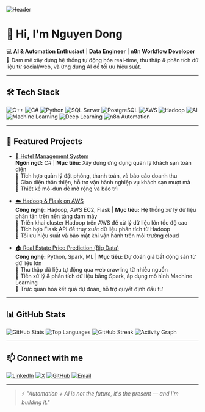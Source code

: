 <!-- Banner -->
![Header](https://i.imgur.com/Z5mTkvG.png) <!-- Thay link ảnh banner của bạn -->

# 👋 Hi, I'm Nguyen Dong

💻 **AI & Automation Enthusiast** | **Data Engineer** | **n8n Workflow Developer**  
🚀 Đam mê xây dựng hệ thống tự động hóa real-time, thu thập & phân tích dữ liệu từ social/web, và ứng dụng AI để tối ưu hiệu suất.

---

## 🛠 Tech Stack

![C++](https://img.shields.io/badge/C++-00599C?logo=cplusplus&logoColor=white)
![C#](https://img.shields.io/badge/C%23-239120?logo=c-sharp&logoColor=white)
![Python](https://img.shields.io/badge/Python-3776AB?logo=python&logoColor=white)
![SQL Server](https://img.shields.io/badge/SQL%20Server-CC2927?logo=microsoft-sql-server&logoColor=white)
![PostgreSQL](https://img.shields.io/badge/PostgreSQL-336791?logo=postgresql&logoColor=white)
![AWS](https://img.shields.io/badge/AWS-232F3E?logo=amazon-aws&logoColor=white)
![Hadoop](https://img.shields.io/badge/Hadoop-66CCFF?logo=apache-hadoop&logoColor=black)
![AI](https://img.shields.io/badge/Artificial%20Intelligence-FF6F00?logo=openai&logoColor=white)
![Machine Learning](https://img.shields.io/badge/Machine%20Learning-102230?logo=tensorflow&logoColor=orange)
![Deep Learning](https://img.shields.io/badge/Deep%20Learning-0A192F?logo=pytorch&logoColor=EE4C2C)
![n8n Automation](https://img.shields.io/badge/n8n%20Automation-A020F0?logo=n8n&logoColor=white)

---

## 🌟 Featured Projects

- [🏨 Hotel Management System](https://github.com/ngodongnguyen/Hotel_Management_System)  
  **Ngôn ngữ:** C# | **Mục tiêu:** Xây dựng ứng dụng quản lý khách sạn toàn diện  
  🔹 Tích hợp quản lý đặt phòng, thanh toán, và báo cáo doanh thu  
  🔹 Giao diện thân thiện, hỗ trợ vận hành nghiệp vụ khách sạn mượt mà  
  🔹 Thiết kế mô-đun dễ mở rộng và bảo trì

- [☁️ Hadoop & Flask on AWS](https://github.com/ngodongnguyen/Hadoop-and-Flask-on-AWS)  
  **Công nghệ:** Hadoop, AWS EC2, Flask | **Mục tiêu:** Hệ thống xử lý dữ liệu phân tán trên nền tảng đám mây  
  🔹 Triển khai cluster Hadoop trên AWS để xử lý dữ liệu lớn tốc độ cao  
  🔹 Tích hợp Flask API để truy xuất dữ liệu phân tích từ Hadoop  
  🔹 Tối ưu hiệu suất và bảo mật khi vận hành trên môi trường cloud

- [🏠 Real Estate Price Prediction (Big Data)](https://github.com/ngodongnguyen/SIC_BigData_Real-Estate-Price-Prediction)  
  **Công nghệ:** Python, Spark, ML | **Mục tiêu:** Dự đoán giá bất động sản từ dữ liệu lớn  
  🔹 Thu thập dữ liệu tự động qua web crawling từ nhiều nguồn  
  🔹 Tiền xử lý & phân tích dữ liệu bằng Spark, áp dụng mô hình Machine Learning  
  🔹 Trực quan hóa kết quả dự đoán, hỗ trợ quyết định đầu tư

---

## 📊 GitHub Stats

![GitHub Stats](https://github-readme-stats.vercel.app/api?username=ngodongnguyen&show_icons=true&theme=radical)
![Top Languages](https://github-readme-stats.vercel.app/api/top-langs/?username=ngodongnguyen&layout=compact&theme=radical)
![GitHub Streak](https://github-readme-streak-stats.herokuapp.com?user=ngodongnguyen&theme=radical&hide_border=true)
![Activity Graph](https://github-readme-activity-graph.vercel.app/graph?username=ngodongnguyen&theme=react-dark)

---

## 📫 Connect with me

[![LinkedIn](https://img.shields.io/badge/LinkedIn-blue?logo=linkedin)](https://www.linkedin.com/in/nguyen38/)
[![X](https://img.shields.io/badge/Twitter-black?logo=x)](https://x.com/YOUR-HANDLE)
[![GitHub](https://img.shields.io/badge/GitHub-100000?logo=github&logoColor=white)](https://github.com/ngodongnguyen)
[![Email](https://img.shields.io/badge/Email-D14836?logo=gmail&logoColor=white)](mailto:your.email@example.com)

---

> ⚡ *"Automation + AI is not the future, it's the present — and I'm building it."*
